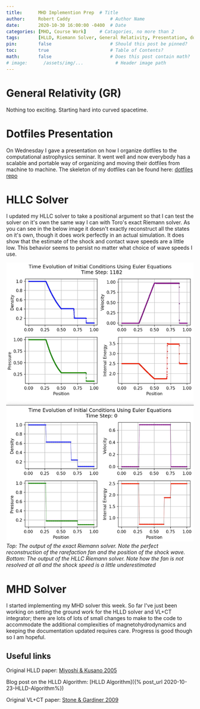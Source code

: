 ```yaml
---
title:      MHD Implemention Prep  # Title
author:     Robert Caddy               # Author Name
date:       2020-10-30 16:00:00 -0400  # Date
categories: [MHD, Course Work]     # Catagories, no more than 2
tags:       [HLLD, Riemann Solver, General Relativity, Presentation, dotfiles]                     # Tags, any number
pin:        false                      # Should this post be pinned?
toc:        true                       # Table of Contents?
math:       false                      # Does this post contain math?
# image:      /assets/img/...            # Header image path
---
```


# General Relativity (GR)
Nothing too exciting. Starting hard into curved spacetime.

# Dotfiles Presentation
On Wednesday I gave a presentation on how I organize dotfiles to the computational astrophysics seminar. It went well and now everybody has a scalable and portable way of organizing and moving their dotfiles from machine to machine. The skeleton of my dotfiles can be found here: [dotfiles repo](https://github.com/bcaddy/dotfiles-skeleton)

# HLLC Solver
I updated my HLLC solver to take a positional argument so that I can test the solver on it's own the same way I can with Toro's exact Riemann solver. As you can see in the below image it doesn't exactly reconstruct all the states on it's own, though it does work perfectly in an actual simulation. It does show that the estimate of the shock and contact wave speeds are a little low. This behavior seems to persist no matter what choice of wave speeds I use.

![exact vs HLLC](/assets/img/2020-post-assets/10-October/HLLC-standalone-test.png)
*Top: The output of the exact Riemann solver. Note the perfect reconstruction of the rarefaction fan and the position of the shock wave. Bottom: The output of the HLLC Riemann solver. Note how the fan is not resolved at all and the shock speed is a little underestimated*

# MHD Solver
I started implementing my MHD solver this week. So far I've just been working on setting the ground work for the HLLD solver and VL+CT integrator; there are lots of lots of small changes to make to the code to accommodate the additional complexities of magnetohydrodynamics and keeping the documentation updated requires care.  Progress is good though so I am hopeful.

## Useful links
Original HLLD paper: [Miyoshi & Kusano 2005](https://www.sciencedirect.com/science/article/pii/S0021999105001142?via%3Dihub)

Blog post on the HLLD Algorithm: [HLLD Algorithm]({% post_url 2020-10-23-HLLD-Algorithm%})

Original VL+CT paper: [Stone & Gardiner 2009](https://www.sciencedirect.com/science/article/abs/pii/S1384107608000754?via%3Dihub)